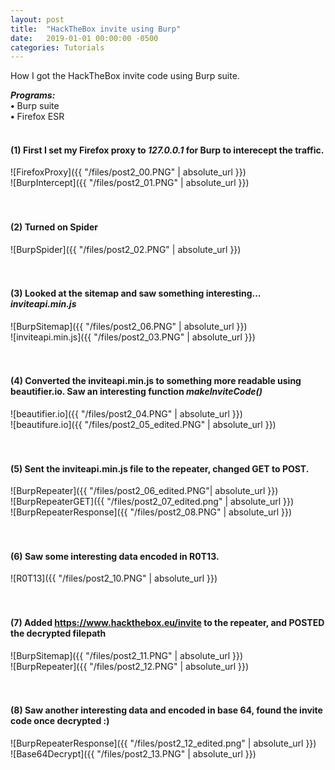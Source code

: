```yaml
---
layout: post
title:  "HackTheBox invite using Burp"
date:   2019-01-01 00:00:00 -0500
categories: Tutorials
---
```



How I got the HackTheBox invite code using Burp suite.


***Programs:*** <br/>
 **•** Burp suite <br/>
 **•** Firefox ESR<br/>
<br/>



#### **(1)** First I set my Firefox proxy to *127.0.0.1* for Burp to interecept the traffic.

![FirefoxProxy]({{ "/files/post2_00.PNG" | absolute_url }})<br/> 
![BurpIntercept]({{ "/files/post2_01.PNG" | absolute_url }})<br/> 
<br/>
<br/>
#### **(2)** Turned on Spider

![BurpSpider]({{ "/files/post2_02.PNG" | absolute_url }})<br/> 
<br/>
<br/>

#### **(3)** Looked at the sitemap and saw something interesting... *inviteapi.min.js*

![BurpSitemap]({{ "/files/post2_06.PNG" | absolute_url }})<br/>
![inviteapi.min.js]({{ "/files/post2_03.PNG" | absolute_url }})<br/> 
<br/>
<br/> 

#### **(4)** Converted the inviteapi.min.js to something more readable using beautifier.io. Saw an interesting function *makeInviteCode()*

![beautifier.io]({{ "/files/post2_04.PNG" | absolute_url }})<br/>
![beautifure.io]({{ "/files/post2_05_edited.PNG" | absolute_url }})<br/>
<br/>
<br/>

#### **(5)** Sent the inviteapi.min.js file to the repeater, changed GET to POST.

![BurpRepeater]({{ "/files/post2_06_edited.PNG"| absolute_url }})<br/>
![BurpRepeaterGET]({{ "/files/post2_07_edited.png" | absolute_url }})<br/>
![BurpRepeaterResponse]({{ "/files/post2_08.PNG" | absolute_url }})<br/>
<br/>
<br/>

#### **(6)** Saw some interesting data encoded in R0T13.

![R0T13]({{ "/files/post2_10.PNG" | absolute_url }})<br/>
<br/>
<br/>

#### **(7)** Added https://www.hackthebox.eu/invite to the repeater, and POSTED the decrypted filepath

![BurpSitemap]({{ "/files/post2_11.PNG" | absolute_url }})<br/>
![BurpRepeater]({{ "/files/post2_12.PNG" | absolute_url }})<br/>
<br/>
<br/>


#### **(8)** Saw another interesting data and encoded in base 64, found the invite code once decrypted :)

![BurpRepeaterResponse]({{ "/files/post2_12_edited.png" | absolute_url }})<br/>
![Base64Decrypt]({{ "/files/post2_13.PNG" | absolute_url }})<br/>





